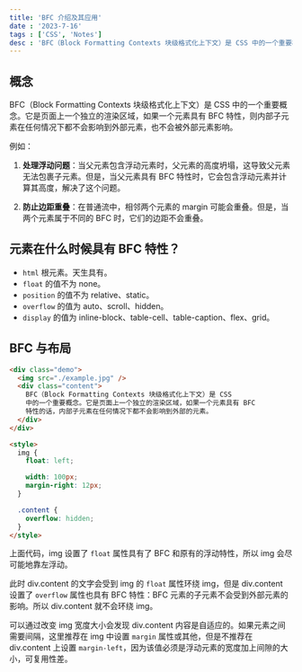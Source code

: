 ```yaml
---
title: 'BFC 介绍及其应用'
date : '2023-7-16'
tags : ['CSS', 'Notes']
desc : 'BFC（Block Formatting Contexts 块级格式化上下文）是 CSS 中的一个重要概念。它是页面上一个独立的渲染区域，如果一个元素具有 BFC 特性，则内部子元素在任何情况下都不会影响到外部元素，也不会被外部元素影响。'
---
```


## 概念

BFC（Block Formatting Contexts 块级格式化上下文）是 CSS 中的一个重要概念。它是页面上一个独立的渲染区域，如果一个元素具有 BFC 特性，则内部子元素在任何情况下都不会影响到外部元素，也不会被外部元素影响。

例如：

1. **处理浮动问题**：当父元素包含浮动元素时，父元素的高度坍塌，这导致父元素无法包裹子元素。但是，当父元素具有 BFC 特性时，它会包含浮动元素并计算其高度，解决了这个问题。

2. **防止边距重叠**：在普通流中，相邻两个元素的 margin 可能会重叠。但是，当两个元素属于不同的 BFC 时，它们的边距不会重叠。

## 元素在什么时候具有 BFC 特性？

- `html` 根元素。天生具有。
- `float` 的值不为 none。
- `position` 的值不为 relative、static。
- `overflow` 的值为 auto、scroll、hidden。
- `display` 的值为 inline-block、table-cell、table-caption、flex、grid。

## BFC 与布局

```html
<div class="demo">
  <img src="./example.jpg" />
  <div class="content">
    BFC（Block Formatting Contexts 块级格式化上下文）是 CSS
    中的一个重要概念。它是页面上一个独立的渲染区域，如果一个元素具有 BFC
    特性的话，内部子元素在任何情况下都不会影响到外部的元素。
  </div>
</div>

<style>
  img {
    float: left;

    width: 100px;
    margin-right: 12px;
  }

  .content {
    overflow: hidden;
  }
</style>
```

上面代码，img 设置了 `float` 属性具有了 BFC 和原有的浮动特性，所以 img 会尽可能地靠左浮动。

此时 div.content 的文字会受到 img 的 `float` 属性环绕 img，但是 div.content 设置了 `overflow` 属性也具有 BFC 特性：BFC 元素的子元素不会受到外部元素的影响。所以 div.content 就不会环绕 img。

可以通过改变 img 宽度大小会发现 div.content 内容是自适应的。如果元素之间需要间隔，这里推荐在 img 中设置 `margin` 属性或其他，但是不推荐在 div.content 上设置 `margin-left`，因为该值必须是浮动元素的宽度加上间隙的大小，可复用性差。
